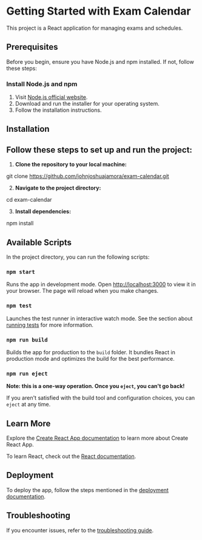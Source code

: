 # Getting Started with Exam Calendar

This project is a React application for managing exams and schedules.

## Prerequisites

Before you begin, ensure you have Node.js and npm installed. If not, follow these steps:

### Install Node.js and npm

1. Visit [Node.js official website](https://nodejs.org/).
2. Download and run the installer for your operating system.
3. Follow the installation instructions.

## Installation

## Follow these steps to set up and run the project:

1. **Clone the repository to your local machine:**

git clone https://github.com/johnjoshuajamora/exam-calendar.git

2. **Navigate to the project directory:**

cd exam-calendar

3. **Install dependencies:**

npm install

## Available Scripts

In the project directory, you can run the following scripts:

### `npm start`

Runs the app in development mode. Open [http://localhost:3000](http://localhost:3000) to view it in your browser. The page will reload when you make changes.

### `npm test`

Launches the test runner in interactive watch mode. See the section about [running tests](https://facebook.github.io/create-react-app/docs/running-tests) for more information.

### `npm run build`

Builds the app for production to the `build` folder. It bundles React in production mode and optimizes the build for the best performance.

### `npm run eject`

**Note: this is a one-way operation. Once you `eject`, you can't go back!**

If you aren't satisfied with the build tool and configuration choices, you can `eject` at any time.

## Learn More

Explore the [Create React App documentation](https://facebook.github.io/create-react-app/docs/getting-started) to learn more about Create React App.

To learn React, check out the [React documentation](https://reactjs.org/).

## Deployment

To deploy the app, follow the steps mentioned in the [deployment documentation](https://facebook.github.io/create-react-app/docs/deployment).

## Troubleshooting

If you encounter issues, refer to the [troubleshooting guide](https://facebook.github.io/create-react-app/docs/troubleshooting).
